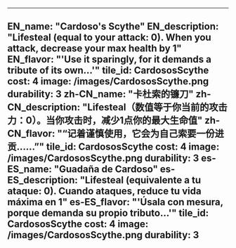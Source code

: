 ---

EN_name: "Cardoso's Scythe"
EN_description: "Lifesteal (equal to your attack: 0). When you attack, decrease your max health by 1"
EN_flavor: "'Use it sparingly, for it demands a tribute of its own...'"
tile_id: CardososScythe
cost: 4
image: /images/CardososScythe.png
durability: 3
zh-CN_name: "卡杜索的镰刀"
zh-CN_description: "Lifesteal（数值等于你当前的攻击力：0）。当你攻击时，减少1点你的最大生命值"
zh-CN_flavor: "“记着谨慎使用，它会为自己索要一份进贡……”"
tile_id: CardososScythe
cost: 4
image: /images/CardososScythe.png
durability: 3
es-ES_name: "Guadaña de Cardoso"
es-ES_description: "Lifesteal (equivalente a tu ataque: 0). Cuando ataques, reduce tu vida máxima en 1"
es-ES_flavor: "'Úsala con mesura, porque demanda su propio tributo...'"
tile_id: CardososScythe
cost: 4
image: /images/CardososScythe.png
durability: 3
---